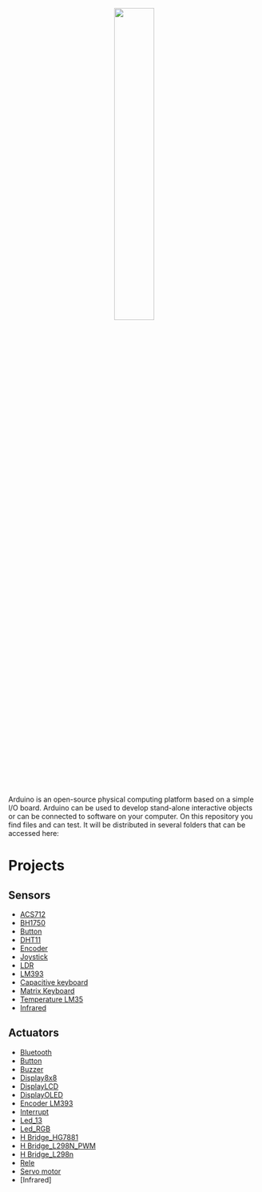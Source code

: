 <p align="center">
	<img src="http://content.arduino.cc/brand/arduino-color.svg" width="40%" />
</p>

Arduino is an open-source physical computing platform based on a simple I/O
board. Arduino can be used to develop stand-alone interactive objects or
can be connected to software on your computer. On this repository you find files 
and can test. It will be distributed in several folders that can be accessed here:

# Projects

## Sensors

-  [ACS712](ACS712/)
-  [BH1750](BH1750/)
-  [Button](Botao/)
-  [DHT11](DHT11SensorTemperaturaHumidade/)
-  [Encoder](Encoder_Sensor_de_velocidade_LM393/)
-  [Joystick](Joystick/)
-  [LDR](LDR/)
-  [LM393](Sensor_de_velocidade_LM393/)
-  [Capacitive keyboard](Teclado-Capacitivo/)   
-  [Matrix Keyboard](TecladoMatricial/)
-  [Temperature LM35](Temperatura_LM35/)   
-  [Infrared](infravermelho/)

## Actuators

-  [Bluetooth](Bluetooth/)
-  [Button](Botao/)
-  [Buzzer](Buzzer/)
-  [Display8x8](Display8x8/)
-  [DisplayLCD](DisplayLCD/)
-  [DisplayOLED](DisplayOLED)
-  [Encoder LM393](Encoder_Sensor_de_velocidade_LM393/)
-  [Interrupt](Interrupcao/)
-  [Led_13](Led_13/)
-  [Led_RGB](Led_RGB/)
-  [H Bridge_HG7881](Ponte_H_HG7881/)
-  [H Bridge_L298N_PWM](Ponte_H_L298N_PWM/)
-  [H Bridge_L298n](Ponte_H_L298n/)
-  [Rele](Rele/)
-  [Servo motor](Servo%20motor/)
-  [Infrared]

